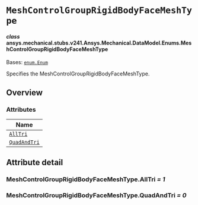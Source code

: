 <!-- vale off -->

<a id="meshcontrolgrouprigidbodyfacemeshtype"></a>

# `MeshControlGroupRigidBodyFaceMeshType`

<a id="ansys.mechanical.stubs.v241.Ansys.Mechanical.DataModel.Enums.MeshControlGroupRigidBodyFaceMeshType"></a>

#### *class* ansys.mechanical.stubs.v241.Ansys.Mechanical.DataModel.Enums.MeshControlGroupRigidBodyFaceMeshType

Bases: [`enum.Enum`](https://docs.python.org/3/library/enum.html#enum.Enum)

Specifies the MeshControlGroupRigidBodyFaceMeshType.

<!-- !! processed by numpydoc !! -->

<a id="overview"></a>

## Overview

### Attributes

| Name |
| ------------------------------------------------------------------- |
| [`AllTri`](#MeshControlGroupRigidBodyFaceMeshType.AllTri) |
| [`QuadAndTri`](#MeshControlGroupRigidBodyFaceMeshType.QuadAndTri) |

<a id="attribute-detail"></a>

## Attribute detail

<a id="MeshControlGroupRigidBodyFaceMeshType.AllTri"></a>

### MeshControlGroupRigidBodyFaceMeshType.AllTri *= 1*

<a id="MeshControlGroupRigidBodyFaceMeshType.QuadAndTri"></a>

### MeshControlGroupRigidBodyFaceMeshType.QuadAndTri *= 0*

<!-- vale on -->
